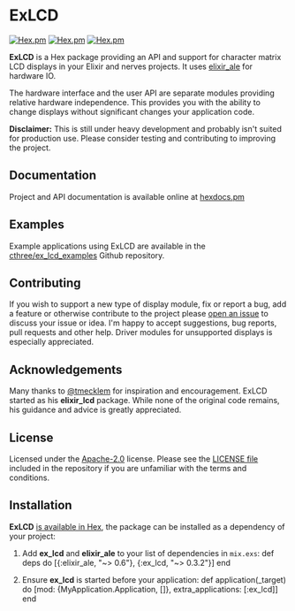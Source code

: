 # ExLCD

[![Hex.pm](https://img.shields.io/hexpm/v/ex_lcd.svg)](https://hex.pm/packages/ex_lcd)
[![Hex.pm](https://img.shields.io/hexpm/dt/ex_lcd.svg)](https://hex.pm/packages/ex_lcd)
[![Hex.pm](https://img.shields.io/hexpm/l/ex_lcd.svg)](https://hex.pm/packages/ex_lcd)

**ExLCD** is a Hex package providing an API and support for character matrix LCD displays in your Elixir and nerves projects. It uses [elixir_ale](https://github.com/fhunleth/elixir_ale) for hardware IO.

The hardware interface and the user API are separate modules providing relative hardware independence. This provides you with the ability to change displays without significant changes your application code.

**Disclaimer:** This is still under heavy development and probably isn't suited for production use. Please consider testing and contributing to improving the project.

## Documentation

Project and API documentation is available online at [hexdocs.pm](https://hexdocs.pm/ex_lcd/)

## Examples

Example applications using ExLCD are available in the [cthree/ex_lcd_examples](https://github.com/cthree/ex_lcd_examples) Github repository.

## Contributing

If you wish to support a new type of display module, fix or report a bug, add a feature or otherwise contribute to the project please [open an issue](https://github.com/cthree/ex_lcd/issues) to discuss your issue or idea. I'm happy to accept suggestions, bug reports, pull requests and other help. Driver modules for unsupported displays is especially appreciated.

## Acknowledgements

Many thanks to [@tmecklem](https://github.com/tmecklem) for inspiration and encouragement. ExLCD started as his **elixir_lcd** package. While none of the original code remains, his guidance and advice is greatly appreciated.

## License

Licensed under the [Apache-2.0](https://choosealicense.com/licenses/apache-2.0/) license. Please see the [LICENSE file](https://github.com/cthree/ex_lcd/blob/master/LICENSE.txt) included in the repository if you are unfamiliar with the terms and conditions.

## Installation

**ExLCD** [is available in Hex](https://hex.pm/docs/publish), the package can be installed as a dependency of your project:

  1. Add **ex_lcd** and **elixir_ale** to your list of dependencies in `mix.exs`:
          def deps do
            [{:elixir_ale, "~> 0.6"},
             {:ex_lcd, "~> 0.3.2"}]
          end

  2. Ensure **ex_lcd** is started before your application:
          def application(_target) do
            [mod: {MyApplication.Application, []},
             extra_applications: [:ex_lcd]]
          end
